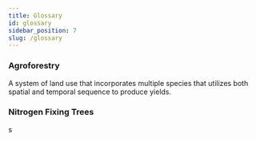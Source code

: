 ```yaml
---
title: Glossary
id: glossary
sidebar_position: 7
slug: /glossary
---
```


### Agroforestry ###
A system of land use that incorporates multiple species that utilizes both spatial and temporal sequence to produce yields.

### Nitrogen Fixing Trees ###
s